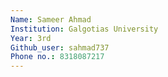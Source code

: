 ```yaml
---
Name: Sameer Ahmad
Institution: Galgotias University
Year: 3rd
Github_user: sahmad737
Phone no.: 8318087217
---
```

